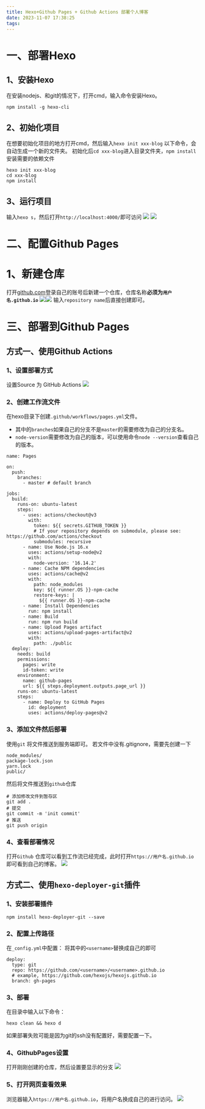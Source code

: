 ```yaml
---
title: Hexo+Github Pages + Github Actions 部署个人博客
date: 2023-11-07 17:38:25
tags:
---
```

# 一、部署Hexo
## 1、安装Hexo
在安装nodejs、和git的情况下，打开cmd，输入命令安装Hexo。
```
npm install -g hexo-cli
```
## 2、初始化项目
在想要初始化项目的地方打开cmd，然后输入`hexo init xxx-blog` 以下命令，会自动生成一个新的文件夹。
初始化后`cd xxx-blog`进入目录文件夹，`npm install`安装需要的依赖文件
```
hexo init xxx-blog
cd xxx-blog
npm install
```
## 3、运行项目
输入`hexo s`，然后打开`http://localhost:4000/`即可访问
![](../img/Pasted%20image%2020231106161324.png)
![](../img/Pasted%20image%2020231106161254.png)
# 二、配置Github Pages
# 1、新建仓库
打开[github.com](https://github.com/)登录自己的账号后新建一个仓库，仓库名称**必须为`用户名.github.io`**
![](../img/Pasted%20image%2020231106161842.png)![](../img/Pasted%20image%2020231107162634.png)
输入`repository name`后直接创建即可。
# 三、部署到Github Pages
## 方式一、使用Github Actions
### 1、设置部署方式
设置Source 为 GitHub Actions
![](../img/Pasted%20image%2020231107172939.png)
### 2、创建工作流文件
在hexo目录下创建`.github/workflows/pages.yml`文件。
- 其中的`branches`如果自己的分支不是`master`的需要修改为自己的分支名。
- `node-version`需要修改为自己的版本，可以使用命令`node --version`查看自己的版本。
```
name: Pages

on:
  push:
    branches:
      - master # default branch

jobs:
  build:
    runs-on: ubuntu-latest
    steps:
      - uses: actions/checkout@v3
        with:
          token: ${{ secrets.GITHUB_TOKEN }}
          # If your repository depends on submodule, please see: https://github.com/actions/checkout
          submodules: recursive
      - name: Use Node.js 16.x
        uses: actions/setup-node@v2
        with:
          node-version: '16.14.2'
      - name: Cache NPM dependencies
        uses: actions/cache@v2
        with:
          path: node_modules
          key: ${{ runner.OS }}-npm-cache
          restore-keys: |
            ${{ runner.OS }}-npm-cache
      - name: Install Dependencies
        run: npm install
      - name: Build
        run: npm run build
      - name: Upload Pages artifact
        uses: actions/upload-pages-artifact@v2
        with:
          path: ./public
  deploy:
    needs: build
    permissions:
      pages: write
      id-token: write
    environment:
      name: github-pages
      url: ${{ steps.deployment.outputs.page_url }}
    runs-on: ubuntu-latest
    steps:
      - name: Deploy to GitHub Pages
        id: deployment
        uses: actions/deploy-pages@v2
```
### 3、添加文件然后部署
使用`git` 将文件推送到服务端即可。
若文件中没有.gitignore，需要先创建一下
```
node_modules/
package-lock.json
yarn.lock
public/
```
然后将文件推送到`github`仓库
```
# 添加修改文件到暂存区
git add .
# 提交
git commit -m 'init commit'
# 推送
git push origin
```
### 4、查看部署情况
打开`Github` 仓库可以看到工作流已经完成，此时打开`https://用户名.github.io`即可看到自己的博客。
![](../img/Pasted%20image%2020231107173632.png)
## 方式二、使用`hexo-deployer-git`插件
### 1、安装部署插件
```
npm install hexo-deployer-git --save
```
### 2、配置上传路径
在`_config.yml`中配置：
将其中的`<username>`替换成自己的即可

```
deploy:  
  type: git  
  repo: https://github.com/<username>/<username>.github.io  
  # example, https://github.com/hexojs/hexojs.github.io  
  branch: gh-pages
```
### 3、部署
在目录中输入以下命令：
```
hexo clean && hexo d
```
如果部署失败可能是因为git的ssh没有配置好，需要配置一下。
### 4、GithubPages设置
打开刚刚创建的仓库，然后设置要显示的分支
![](../img/Pasted%20image%2020231107163852.png)
### 5、打开网页查看效果
浏览器输入`https://用户名.github.io`，将用户名换成自己的进行访问。
![](../img/Pasted%20image%2020231107171041.png)